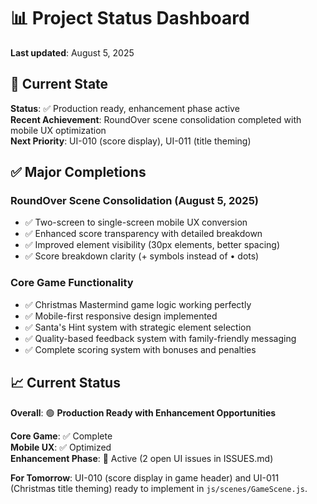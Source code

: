 # 📊 Project Status Dashboard

**Last updated**: August 5, 2025

## 🎯 Current State

**Status**: ✅ Production ready, enhancement phase active  
**Recent Achievement**: RoundOver scene consolidation completed with mobile UX optimization  
**Next Priority**: UI-010 (score display), UI-011 (title theming)

## ✅ Major Completions

### **RoundOver Scene Consolidation** (August 5, 2025)
- ✅ Two-screen to single-screen mobile UX conversion
- ✅ Enhanced score transparency with detailed breakdown
- ✅ Improved element visibility (30px elements, better spacing)
- ✅ Score breakdown clarity (+ symbols instead of • dots)

### **Core Game Functionality** 
- ✅ Christmas Mastermind game logic working perfectly
- ✅ Mobile-first responsive design implemented
- ✅ Santa's Hint system with strategic element selection
- ✅ Quality-based feedback system with family-friendly messaging
- ✅ Complete scoring system with bonuses and penalties

## 📈 Current Status

**Overall**: 🟢 **Production Ready with Enhancement Opportunities**

**Core Game**: ✅ Complete  
**Mobile UX**: ✅ Optimized  
**Enhancement Phase**: 🔧 Active (2 open UI issues in ISSUES.md)

**For Tomorrow**: UI-010 (score display in game header) and UI-011 (Christmas title theming) ready to implement in `js/scenes/GameScene.js`.

